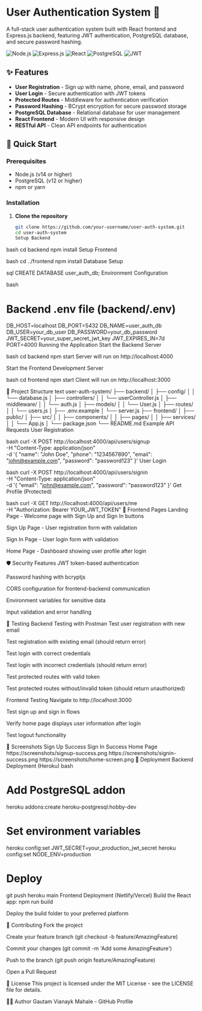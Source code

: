 # User Authentication System 🔐

A full-stack user authentication system built with React frontend and Express.js backend, featuring JWT authentication, PostgreSQL database, and secure password hashing.

![Node.js](https://img.shields.io/badge/Node.js-339933?style=for-the-badge&logo=nodedotjs&logoColor=white)
![Express.js](https://img.shields.io/badge/Express.js-000000?style=for-the-badge&logo=express&logoColor=white)
![React](https://img.shields.io/badge/React-20232A?style=for-the-badge&logo=react&logoColor=61DAFB)
![PostgreSQL](https://img.shields.io/badge/PostgreSQL-316192?style=for-the-badge&logo=postgresql&logoColor=white)
![JWT](https://img.shields.io/badge/JWT-000000?style=for-the-badge&logo=JSON%20web%20tokens&logoColor=white)

## ✨ Features

- **User Registration** - Sign up with name, phone, email, and password
- **User Login** - Secure authentication with JWT tokens
- **Protected Routes** - Middleware for authentication verification
- **Password Hashing** - BCrypt encryption for secure password storage
- **PostgreSQL Database** - Relational database for user management
- **React Frontend** - Modern UI with responsive design
- **RESTful API** - Clean API endpoints for authentication

## 🚀 Quick Start

### Prerequisites

- Node.js (v14 or higher)
- PostgreSQL (v12 or higher)
- npm or yarn

### Installation

1. **Clone the repository**
   ```bash
   git clone https://github.com/your-username/user-auth-system.git
   cd user-auth-system
   Setup Backend

bash
cd backend
npm install
Setup Frontend

bash
cd ../frontend
npm install
Database Setup

sql
CREATE DATABASE user_auth_db;
Environment Configuration

bash
# Backend .env file (backend/.env)
DB_HOST=localhost
DB_PORT=5432
DB_NAME=user_auth_db
DB_USER=your_db_user
DB_PASSWORD=your_db_password
JWT_SECRET=your_super_secret_jwt_key
JWT_EXPIRES_IN=7d
PORT=4000
Running the Application
Start the Backend Server

bash
cd backend
npm start
Server will run on http://localhost:4000

Start the Frontend Development Server

bash
cd frontend
npm start
Client will run on http://localhost:3000

📁 Project Structure
text
user-auth-system/
├── backend/
│   ├── config/
│   │   └── database.js
│   ├── controllers/
│   │   └── userController.js
│   ├── middleware/
│   │   └── auth.js
│   ├── models/
│   │   └── User.js
│   ├── routes/
│   │   └── users.js
│   ├── .env.example
│   └── server.js
├── frontend/
│   ├── public/
│   ├── src/
│   │   ├── components/
│   │   ├── pages/
│   │   ├── services/
│   │   └── App.js
│   └── package.json
└── README.md
Example API Requests
User Registration

bash
curl -X POST http://localhost:4000/api/users/signup \
  -H "Content-Type: application/json" \
  -d '{
    "name": "John Doe",
    "phone": "1234567890",
    "email": "john@example.com",
    "password": "password123"
  }'
User Login

bash
curl -X POST http://localhost:4000/api/users/signin \
  -H "Content-Type: application/json" \
  -d '{
    "email": "john@example.com",
    "password": "password123"
  }'
Get Profile (Protected)

bash
curl -X GET http://localhost:4000/api/users/me \
  -H "Authorization: Bearer YOUR_JWT_TOKEN"
🎨 Frontend Pages
Landing Page - Welcome page with Sign Up and Sign In buttons

Sign Up Page - User registration form with validation

Sign In Page - User login form with validation

Home Page - Dashboard showing user profile after login

🛡️ Security Features
JWT token-based authentication

Password hashing with bcryptjs

CORS configuration for frontend-backend communication

Environment variables for sensitive data

Input validation and error handling

🧪 Testing
Backend Testing with Postman
Test user registration with new email

Test registration with existing email (should return error)

Test login with correct credentials

Test login with incorrect credentials (should return error)

Test protected routes with valid token

Test protected routes without/invalid token (should return unauthorized)

Frontend Testing
Navigate to http://localhost:3000

Test sign up and sign in flows

Verify home page displays user information after login

Test logout functionality

📸 Screenshots
Sign Up Success	Sign In Success	Home Page
https://screenshots/signup-success.png	https://screenshots/signin-success.png	https://screenshots/home-screen.png
🚀 Deployment
Backend Deployment (Heroku)
bash
# Add PostgreSQL addon
heroku addons:create heroku-postgresql:hobby-dev

# Set environment variables
heroku config:set JWT_SECRET=your_production_jwt_secret
heroku config:set NODE_ENV=production

# Deploy
git push heroku main
Frontend Deployment (Netlify/Vercel)
Build the React app: npm run build

Deploy the build folder to your preferred platform

🤝 Contributing
Fork the project

Create your feature branch (git checkout -b feature/AmazingFeature)

Commit your changes (git commit -m 'Add some AmazingFeature')

Push to the branch (git push origin feature/AmazingFeature)

Open a Pull Request

📝 License
This project is licensed under the MIT License - see the LICENSE file for details.

👨‍💻 Author
Gautam Vianayk Mahale - GitHub Profile
